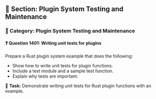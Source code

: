 ## 📘 Section: Plugin System Testing and Maintenance  
### 🔹 Category: Plugin System Testing and Maintenance  
#### ❓ Question 1401: Writing unit tests for plugins

Prepare a Rust plugin system example that does the following:

- Show how to write unit tests for plugin functions.
- Include a test module and a sample test function.
- Explain why tests are important.

🔧 **Task:** Demonstrate writing unit tests for Rust plugin functions with an example.
